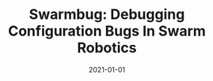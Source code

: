 ---
title: "Swarmbug: Debugging Configuration Bugs In Swarm Robotics"
date: 2021-01-01
venue: "ESEC/FSE '21: 29th ACM Joint European Software Engineering Conference and Symposium on the Foundations of Software Engineering, Athens, Greece, August 23-28, 2021"
paperurl: https://doi.org/10.1145/3468264.3468601
authors: "Chijung Jung, Ali Ahad, Jinho Jung, Sebastian G Elbaum and Yonghwi Kwon"
---